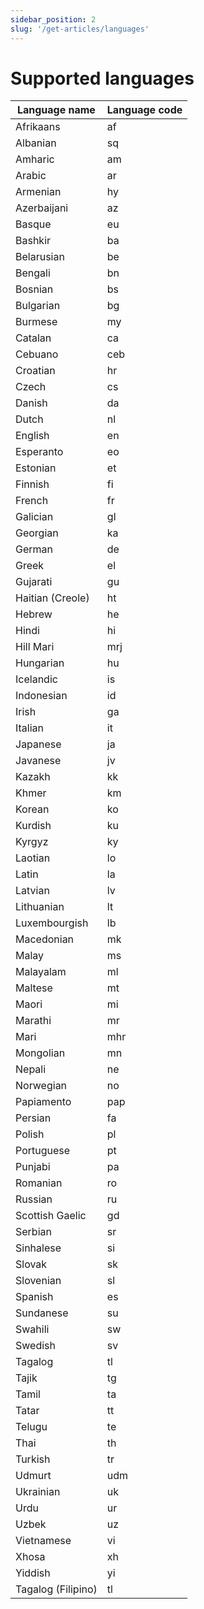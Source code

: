 ```yaml
---
sidebar_position: 2
slug: '/get-articles/languages'
---
```


# Supported languages

| Language name      | Language code |
|--------------------|---------------|
| Afrikaans          | af            |
| Albanian           | sq            |
| Amharic            | am            |
| Arabic             | ar            |
| Armenian           | hy            |
| Azerbaijani        | az            |
| Basque             | eu            |
| Bashkir            | ba            |
| Belarusian         | be            |
| Bengali            | bn            |
| Bosnian            | bs            |
| Bulgarian          | bg            |
| Burmese            | my            |
| Catalan            | ca            |
| Cebuano            | ceb           |
| Croatian           | hr            |
| Czech              | cs            |
| Danish             | da            |
| Dutch              | nl            |
| English            | en            |
| Esperanto          | eo            |
| Estonian           | et            |
| Finnish            | fi            |
| French             | fr            |
| Galician           | gl            |
| Georgian           | ka            |
| German             | de            |
| Greek              | el            |
| Gujarati           | gu            |
| Haitian (Creole)   | ht            |
| Hebrew             | he            |
| Hindi              | hi            |
| Hill Mari          | mrj           |
| Hungarian          | hu            |
| Icelandic          | is            |
| Indonesian         | id            |
| Irish              | ga            |
| Italian            | it            |
| Japanese           | ja            |
| Javanese           | jv            |
| Kazakh             | kk            |
| Khmer              | km            |
| Korean             | ko            |
| Kurdish            | ku            |
| Kyrgyz             | ky            |
| Laotian            | lo            |
| Latin              | la            |
| Latvian            | lv            |
| Lithuanian         | lt            |
| Luxembourgish      | lb            |
| Macedonian         | mk            |
| Malay              | ms            |
| Malayalam          | ml            |
| Maltese            | mt            |
| Maori              | mi            |
| Marathi            | mr            |
| Mari               | mhr           |
| Mongolian          | mn            |
| Nepali             | ne            |
| Norwegian          | no            |
| Papiamento         | pap           |
| Persian            | fa            |
| Polish             | pl            |
| Portuguese         | pt            |
| Punjabi            | pa            |
| Romanian           | ro            |
| Russian            | ru            |
| Scottish Gaelic    | gd            |
| Serbian            | sr            |
| Sinhalese          | si            |
| Slovak             | sk            |
| Slovenian          | sl            |
| Spanish            | es            |
| Sundanese          | su            |
| Swahili            | sw            |
| Swedish            | sv            |
| Tagalog            | tl            |
| Tajik              | tg            |
| Tamil              | ta            |
| Tatar              | tt            |
| Telugu             | te            |
| Thai               | th            |
| Turkish            | tr            |
| Udmurt             | udm           |
| Ukrainian          | uk            |
| Urdu               | ur            |
| Uzbek              | uz            |
| Vietnamese         | vi            |
| Xhosa              | xh            |
| Yiddish            | yi            |
| Tagalog (Filipino) | tl            |
